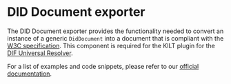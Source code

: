 # DID Document exporter

The DID Document exporter provides the functionality needed to convert an instance of a generic `DidDocument` into a document that is compliant with the [W3C specification](https://www.w3.org/TR/did-core/). This component is required for the KILT plugin for the [DIF Universal Resolver](https://dev.uniresolver.io/).

For a list of examples and code snippets, please refer to our [official documentation](https://docs.kilt.io/docs/develop/sdk/cookbook/dids/did-export).